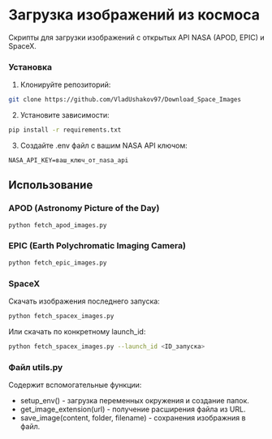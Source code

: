 # Загрузка изображений из космоса
Скрипты для загрузки изображений с открытых API NASA (APOD, EPIC) и SpaceX.
### Установка
1. Клонируйте репозиторий:
```bash
git clone https://github.com/VladUshakov97/Download_Space_Images
```
2. Установите зависимости:
```bash
pip install -r requirements.txt
```
3. Создайте .env файл с вашим NASA API ключом:
```env
NASA_API_KEY=ваш_ключ_от_nasa_api
```
## Использование
### APOD (Astronomy Picture of the Day)
```bash
python fetch_apod_images.py
```
### EPIC (Earth Polychromatic Imaging Camera)
```bash
python fetch_epic_images.py
```
### SpaceX
Скачать изображения последнего запуска:
```bash
python fetch_spacex_images.py
```
Или скачать по конкретному launch_id:
```bash
python fetch_spacex_images.py --launch_id <ID_запуска>
```
### Файл utils.py
Содержит вспомогательные функции:
* setup_env() - загрузка переменных окружения и создание папок.
* get_image_extension(url) - получение расширения файла из URL.
* save_image(content, folder, filename) - сохранения изображния в файл.


